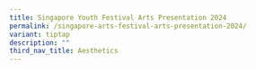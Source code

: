 ```yaml
---
title: Singapore Youth Festival Arts Presentation 2024
permalink: /singapore-arts-festival-arts-presentation-2024/
variant: tiptap
description: ""
third_nav_title: Aesthetics
---
```


